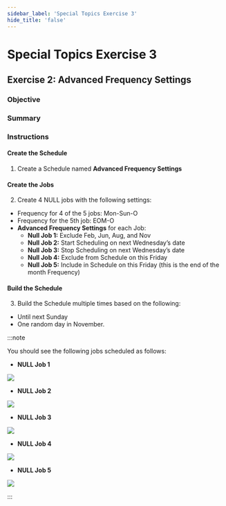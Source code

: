 ```yaml
---
sidebar_label: 'Special Topics Exercise 3'
hide_title: 'false'
---
```


<head>
  <meta name="robots" content="noindex, nofollow" />
</head>

# Special Topics Exercise 3
 
## Exercise 2: Advanced Frequency Settings
 
### Objective
 

### Summary
 

### Instructions
 
#### Create the Schedule

1. Create a Schedule named **Advanced Frequency Settings** 

#### Create the Jobs

2. Create 4 NULL jobs with the following settings:
  * Frequency for 4 of the 5 jobs: Mon-Sun-O
  * Frequency for the 5th job: EOM-O
  * **Advanced Frequency Settings** for each Job:
    * **Null Job 1:** Exclude Feb, Jun, Aug, and Nov
    * **Null Job 2:** Start Scheduling on next Wednesday’s date
    * **Null Job 3:** Stop Scheduling on next Wednesday’s date
    * **Null Job 4:** Exclude from Schedule on this Friday
    * **Null Job 5:** Include in Schedule on this Friday (this is the end of the month Frequency)

#### Build the Schedule

3. Build the Schedule multiple times based on the following:
  * Until next Sunday
  * One random day in November.

:::note

You should see the following jobs scheduled as follows: 

* **NULL Job 1**

![](../static/imgadvanced/STEx3Solution1.png)

* **NULL Job 2**

![](../static/imgadvanced/STEx3Solution2.png)

* **NULL Job 3**

![](../static/imgadvanced/STEx3Solution3.png)

* **NULL Job 4**

![](../static/imgadvanced/STEx3Solution4.png)

* **NULL Job 5**

![](../static/imgadvanced/STEx3Solution5.png)

:::